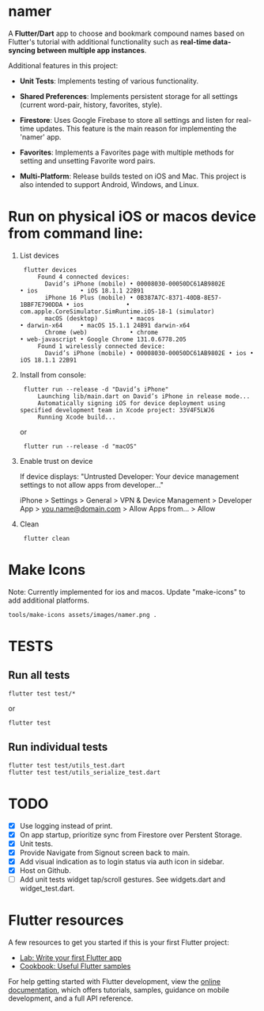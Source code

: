 # namer

A **Flutter/Dart** app to choose and bookmark compound names based on Flutter's tutorial with
additional functionality such as **real-time data-syncing between multiple app instances**.

Additional features in this project:

- **Unit Tests**: Implements testing of various functionality.

- **Shared Preferences**: Implements persistent storage for all settings (current
  word-pair, history, favorites, style).

- **Firestore**: Uses Google Firebase to store all settings and listen for real-time
  updates. This feature is the main reason for implementing the 'namer' app.

- **Favorites**: Implements a Favorites page with multiple methods for setting
  and unsetting Favorite word pairs.

- **Multi-Platform**: Release builds tested on iOS and Mac. This project is also
  intended to support Android, Windows, and Linux.

# Run on physical iOS or macos device from command line:

1. List devices

		flutter devices
			Found 4 connected devices:
			  David’s iPhone (mobile) • 00008030-00050DC61AB9802E            • ios            • iOS 18.1.1 22B91
			  iPhone 16 Plus (mobile) • 0B387A7C-8371-40DB-8E57-1BBF7E790DDA • ios            • com.apple.CoreSimulator.SimRuntime.iOS-18-1 (simulator)
			  macOS (desktop)         • macos                                • darwin-x64     • macOS 15.1.1 24B91 darwin-x64
			  Chrome (web)            • chrome                               • web-javascript • Google Chrome 131.0.6778.205
			Found 1 wirelessly connected device:
			  David’s iPhone (mobile) • 00008030-00050DC61AB9802E • ios • iOS 18.1.1 22B91

1. Install from console:

		flutter run --release -d "David’s iPhone"
			Launching lib/main.dart on David’s iPhone in release mode...
			Automatically signing iOS for device deployment using specified development team in Xcode project: 33V4F5LWJ6
			Running Xcode build...

	or

		flutter run --release -d "macOS"

1. Enable trust on device

	If device displays: "Untrusted Developer: Your device management settings to not allow apps from developer..."

	iPhone > Settings > General > VPN & Device Management > Developer App > you.name@domain.com > Allow Apps from... > Allow

1. Clean

		flutter clean

# Make Icons

Note: Currently implemented for ios and macos. Update "make-icons" to add additional platforms.

	tools/make-icons assets/images/namer.png .

# TESTS

## Run all tests

	flutter test test/*

or

	flutter test

## Run individual tests

	flutter test test/utils_test.dart
	flutter test test/utils_serialize_test.dart

# TODO

- [x] Use logging instead of print.
- [x] On app startup, prioritize sync from Firestore over Perstent Storage.
- [x] Unit tests.
- [x] Provide Navigate from Signout screen back to main.
- [x] Add visual indication as to login status via auth icon in sidebar.
- [x] Host on Github.
- [ ] Add unit tests widget tap/scroll gestures. See widgets.dart and widget_test.dart.

# Flutter resources

A few resources to get you started if this is your first Flutter project:

- [Lab: Write your first Flutter app](https://docs.flutter.dev/get-started/codelab)
- [Cookbook: Useful Flutter samples](https://docs.flutter.dev/cookbook)

For help getting started with Flutter development, view the
[online documentation](https://docs.flutter.dev/), which offers tutorials,
samples, guidance on mobile development, and a full API reference.
